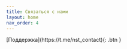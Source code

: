 ```yaml
---
title: Связаться с нами
layout: home
nav_order: 4
---
```

<span class="fs-8">
[Поддержка](https://t.me/nst_contact){: .btn }
</span>
